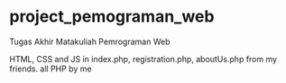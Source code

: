 # project_pemograman_web

Tugas Akhir Matakuliah Pemrograman Web

HTML, CSS and JS in index.php, registration.php, aboutUs.php from my friends. all PHP by me
